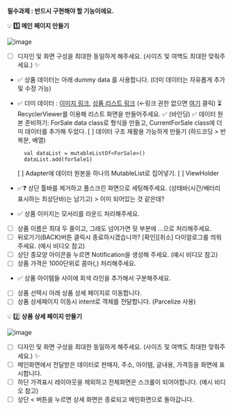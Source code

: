  **필수과제 :  반드시 구현해야 할 기능이에요.**

💡 **1️⃣ 메인 페이지 만들기**

![image](https://github.com/agriades/SpartaCodingClub-AndroidKotlinBasic-AppleMarket/assets/75528131/94d5e53c-aa90-411a-a076-35de7c73aa61)

- [ ]  디자인 및 화면 구성을 최대한 동일하게 해주세요. (사이즈 및 여백도 최대한 맞춰주세요.) ✨
- ✅  상품 데이터는 아래 dummy data 를 사용합니다. (더미 데이터는 자유롭게 추가 및 수정 가능)
- ✅  더미 데이터 : [이미지 링크](https://drive.google.com/file/d/1P5AnZI1N2AB7yNqwkgF-KxlUdDjkmrBu/view?usp=sharing),  [상품 리스트 링크](https://docs.google.com/spreadsheets/d/1m9VDxJ3Q7dLEjefnWBq4fCghtWIUFnpM/edit?usp=sharing&ouid=116688204055896164464&rtpof=true&sd=true)  (←링크 권한 없으면 [여기](https://drive.google.com/drive/folders/1ZYQIxmP8JAXpcxvQB3QekYZLYQiNlZqK?usp=sharing) 클릭)
⏳  RecyclerViewer를 이용해 리스트 화면을 만들어주세요.
    ✅ (바인딩)
    ✅ 데이터 원본 준비하기: ForSale data class로 형식을 만들고, CurrentForSale class에 더미 데이터를 추가해 두었다.
    [ ] 데이터 구조 재활용 가능하게 만들기 (하드코딩 > 반복문, 배열)
  ```
    val dataList = mutableListOf<ForSale>()
    dataList.add(forSale1)
  ```
    [ ] Adapter에 데이터 원본을 하나의 MutableList로 집어넣기.
    [ ] ViewHolder


- ✅❓  상단 툴바를 제거하고 풀스크린 화면으로 세팅해주세요.  (상태바(시간/배터리 표시하는 최상단바)는 남기고) > 이미 되어있는 것 같은데?
- ✅  상품 이미지는 모서리를 라운드 처리해주세요.
- [ ]  상품 이름은 최대 두 줄이고, 그래도 넘어가면 뒷 부분에 …으로 처리해주세요.
- [ ]  뒤로가기(BACK)버튼 클릭시 종료하시겠습니까? [확인][취소] 다이얼로그를 띄워주세요. (예시 비디오 참고)
- [ ]  상단 종모양 아이콘을 누르면 Notification을 생성해 주세요. (예시 비디오 참고)
- [ ]  상품 가격은 1000단위로 콤마(,) 처리해주세요.
- ✅  상품 아이템들 사이에 회색 라인을 추가해서 구분해주세요.
- [ ]  상품 선택시 아래 상품 상세 페이지로 이동합니다.
- [ ]  상품 상세페이지 이동시 intent로 객체를 전달합니다. (Parcelize 사용)

💡 2️⃣ **상품 상세 페이지 만들기**

![image](https://github.com/agriades/SpartaCodingClub-AndroidKotlinBasic-AppleMarket/assets/75528131/b5a486ef-8002-44d7-b892-97bcf24a17e9)

- [ ]  디자인 및 화면 구성을 최대한 동일하게 해주세요. (사이즈 및 여백도 최대한 맞춰주세요.) ✨
- [ ]  메인화면에서 전달받은 데이터로 판매자, 주소, 아이템, 글내용, 가격등을 화면에 표시합니다.
- [ ]  하단 가격표시 레이아웃을 제외하고 전체화면은 스크롤이 되어야합니다. (예시 비디오 참고)
- [ ]  상단 < 버튼을 누르면 상세 화면은 종료되고 메인화면으로 돌아갑니다.
